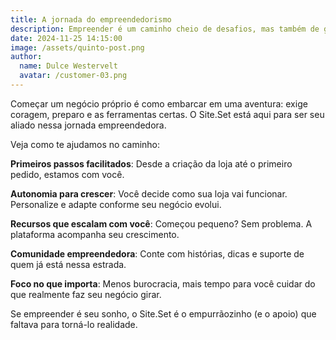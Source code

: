 ```yaml
---
title: A jornada do empreendedorismo
description: Empreender é um caminho cheio de desafios, mas também de grandes conquistas. Com o Site.Set, você tem um parceiro confiável nessa jornada.
date: 2024-11-25 14:15:00
image: /assets/quinto-post.png
author:
  name: Dulce Westervelt
  avatar: /customer-03.png
---
```


Começar um negócio próprio é como embarcar em uma aventura: exige coragem, preparo e as ferramentas certas. O Site.Set está aqui para ser seu aliado nessa jornada empreendedora.

Veja como te ajudamos no caminho:

**Primeiros passos facilitados**: Desde a criação da loja até o primeiro pedido, estamos com você.

**Autonomia para crescer**: Você decide como sua loja vai funcionar. Personalize e adapte conforme seu negócio evolui.

**Recursos que escalam com você**: Começou pequeno? Sem problema. A plataforma acompanha seu crescimento.

**Comunidade empreendedora**: Conte com histórias, dicas e suporte de quem já está nessa estrada.

**Foco no que importa**: Menos burocracia, mais tempo para você cuidar do que realmente faz seu negócio girar.

Se empreender é seu sonho, o Site.Set é o empurrãozinho (e o apoio) que faltava para torná-lo realidade.
